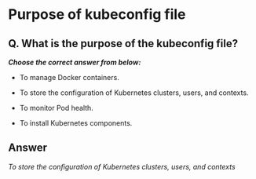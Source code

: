 # Purpose of kubeconfig file

## Q. What is the purpose of the kubeconfig file?

***Choose the correct answer from below:***

  - To manage Docker containers.

  - To store the configuration of Kubernetes clusters, users, and contexts.

  - To monitor Pod health.

  - To install Kubernetes components.


## Answer
*To store the configuration of Kubernetes clusters, users, and contexts*
